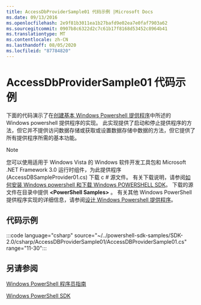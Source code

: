 ```yaml
---
title: AccessDbProviderSample01 代码示例 |Microsoft Docs
ms.date: 09/13/2016
ms.openlocfilehash: 2e9f81b3011ea1b27bafd9e02ea7e0faf7903a62
ms.sourcegitcommit: 0907b8c6322d2c7c61b17f8168d53452c8964b41
ms.translationtype: MT
ms.contentlocale: zh-CN
ms.lasthandoff: 08/05/2020
ms.locfileid: "87784820"
---
```

# <a name="accessdbprovidersample01-code-sample"></a>AccessDbProviderSample01 代码示例

下面的代码演示了在[创建基本 Windows Powershell 提供程序](./creating-a-basic-windows-powershell-provider.md)中所述的 Windows powershell 提供程序的实现。
此实现提供了启动和停止提供程序的方法，但它并不提供访问数据存储或获取或设置数据存储中数据的方法，但它提供了所有提供程序所需的基本功能。

> [!NOTE]
> 您可以使用适用于 Windows Vista 的 Windows 软件开发工具包和 Microsoft .NET Framework 3.0 运行时组件，为此提供程序 (AccessDBSampleProvider01.cs) 下载 c # 源文件。 有关下载说明，请参阅[如何安装 Windows powershell 和下载 Windows POWERSHELL SDK](/powershell/scripting/developer/installing-the-windows-powershell-sdk)。
> 下载的源文件在目录中提供 **\<PowerShell Samples>** 。 有关其他 Windows PowerShell 提供程序实现的详细信息，请参阅[设计 Windows Powershell 提供程序](./designing-your-windows-powershell-provider.md)。

## <a name="code-sample"></a>代码示例

:::code language="csharp" source="~/../powershell-sdk-samples/SDK-2.0/csharp/AccessDBProviderSample01/AccessDBProviderSample01.cs" range="11-30":::

## <a name="see-also"></a>另请参阅

[Windows PowerShell 程序员指南](./windows-powershell-programmer-s-guide.md)

[Windows PowerShell SDK](../windows-powershell-reference.md)
